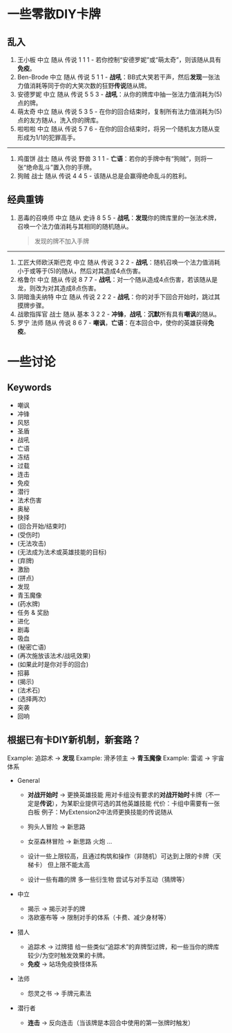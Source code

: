 # 一些零散DIY卡牌

## 乱入

1. 王小板 中立 随从 传说 1 1 1 - 若你控制“安德罗妮”或“萌太奇”，则该随从具有**免疫**。
1. Ben-Brode 中立 随从 传说 5 1 1 - **战吼**：BB式大笑若干声，然后**发现**一张法力值消耗等同于你的大笑次数的狂野**传说**随从牌。
1. 安德罗妮 中立 随从 传说 5 5 3 - **战吼**：从你的牌库中抽一张法力值消耗为(5)点的牌。
1. 萌太奇 中立 随从 传说 5 3 5 - 在你的回合结束时，复制所有法力值消耗为(5)点的友方随从，洗入你的牌库。
1. 啦啦啦 中立 随从 传说 5 7 6 - 在你的回合结束时，将另一个随机友方随从变形成为1/1的犯罪高手。

------

1. 鸡蛋饼 战士 随从 传说 野兽 3 1 1 - **亡语**：若你的手牌中有“狗贼”，则将一张“绝命乱斗”置入你的手牌。
1. 狗贼 战士 随从 传说 4 4 5 - 该随从总是会赢得绝命乱斗的胜利。

## 经典重铸

1. 恶毒的召唤师 中立 随从 史诗 8 5 5 - **战吼**：**发现**你的牌库里的一张法术牌，召唤一个法力值消耗与其相同的随机随从。
    > 发现的牌不加入手牌

------

1. 工匠大师欧沃斯巴克 中立 随从 传说 3 2 2 - **战吼**：随机召唤一个法力值消耗小于或等于(5)的随从，然后对其造成4点伤害。
1. 格鲁尔 中立 随从 传说 8 7 7 - **战吼**：对一个随从造成4点伤害，若该随从是龙，则改为对其造成8点伤害。
1. 阴暗渔夫纳特 中立 随从 传说 2 2 2 - **战吼**：你的对手下回合开始时，跳过其摸牌步骤。
1. 战歌指挥官 战士 随从 基本 3 2 2 - **冲锋**，**战吼**：**沉默**所有具有**嘲讽**的随从。
1. 罗宁 法师 随从 传说 8 6 7 - **嘲讽**，**亡语**：在本回合中，使你的英雄获得**免疫**。


# 一些讨论

## Keywords

- 嘲讽
- 冲锋
- 风怒
- 圣盾
- 战吼
- 亡语
- 冻结
- 过载
- 连击
- 免疫
- 潜行
- 法术伤害
- 奥秘
- 抉择
- (回合开始/结束时)
- (受伤时)
- (无法攻击)
- (无法成为法术或英雄技能的目标)
- (弃牌)
- 激励
- (拼点)
- 发现
- 青玉魔像
- (药水牌)
- 任务 & 奖励
- 进化
- 剧毒
- 吸血
- (秘密亡语)
- (再次施放该法术/战吼效果)
- (如果此时是你对手的回合)
- 招募
- (揭示)
- (法术石)
- (选择两次)
- 突袭
- 回响

## 根据已有卡DIY新机制，新套路？

Example: 追踪术 -> **发现**
Example: 滑矛领主 -> **青玉魔像**
Example: 雷诺 -> 宇宙体系

- General
    - **对战开始时** -> 更换英雄技能
        用对卡组没有要求的**对战开始时**卡牌（不一定是**传说**），为某职业提供可选的其他英雄技能
        代价：卡组中需要有一张白板
        例子：MyExtension2中法师更换技能的传说随从

    - 狗头人冒险 -> 新思路

    - 女巫森林冒险 -> 新思路
        火炮
        ...

    - 设计一些上限较高，且通过构筑和操作（非随机）可达到上限的卡牌（天梯卡）
        但上限不能太高
    - 设计一些有趣的牌
        多一些衍生物
        尝试与对手互动（猜牌等）

- 中立
    - 揭示 -> 揭示对手的牌
    - 洛欧塞布等 -> 限制对手的体系（卡费、减少身材等）

- 猎人
    - 追踪术 -> 过牌猎
        给一些类似“追踪术”的弃牌型过牌，和一些当你的牌库较少/为空时触发效果的卡牌。
    - **免疫** -> 站场免疫换怪体系

- 法师
    - 怨灵之书 -> 手牌元素法

- 潜行者
    - **连击** -> 反向连击（当该牌是本回合中使用的第一张牌时触发）
